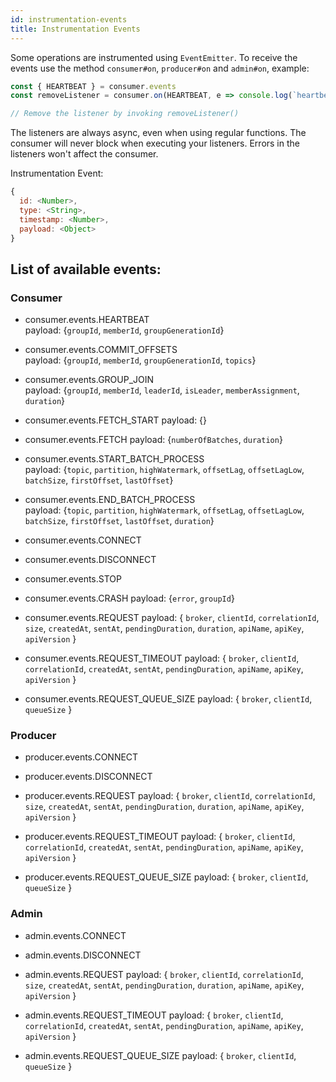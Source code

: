 ```yaml
---
id: instrumentation-events
title: Instrumentation Events
---
```


Some operations are instrumented using `EventEmitter`. To receive the events use the method `consumer#on`, `producer#on` and `admin#on`, example:

```javascript
const { HEARTBEAT } = consumer.events
const removeListener = consumer.on(HEARTBEAT, e => console.log(`heartbeat at ${e.timestamp}`))

// Remove the listener by invoking removeListener()
```

The listeners are always async, even when using regular functions. The consumer will never block when executing your listeners. Errors in the listeners won't affect the consumer.

Instrumentation Event:

```javascript
{
  id: <Number>,
  type: <String>,
  timestamp: <Number>,
  payload: <Object>
}
```

## <a name="list"> List of available events:

### <a name="consumer"></a> Consumer

* consumer.events.HEARTBEAT  
  payload: {`groupId`, `memberId`, `groupGenerationId`}

* consumer.events.COMMIT_OFFSETS  
  payload: {`groupId`, `memberId`, `groupGenerationId`, `topics`}

* consumer.events.GROUP_JOIN  
  payload: {`groupId`, `memberId`, `leaderId`, `isLeader`, `memberAssignment`, `duration`}

* consumer.events.FETCH_START
  payload: {}

* consumer.events.FETCH
  payload: {`numberOfBatches`, `duration`}

* consumer.events.START_BATCH_PROCESS  
  payload: {`topic`, `partition`, `highWatermark`, `offsetLag`, `offsetLagLow`, `batchSize`, `firstOffset`, `lastOffset`}

* consumer.events.END_BATCH_PROCESS  
  payload: {`topic`, `partition`, `highWatermark`, `offsetLag`, `offsetLagLow`, `batchSize`, `firstOffset`, `lastOffset`, `duration`}

* consumer.events.CONNECT

* consumer.events.DISCONNECT

* consumer.events.STOP

* consumer.events.CRASH
  payload: {`error`, `groupId`}

* consumer.events.REQUEST
  payload: {
    `broker`,
    `clientId`,
    `correlationId`,
    `size`,
    `createdAt`,
    `sentAt`,
    `pendingDuration`,
    `duration`,
    `apiName`,
    `apiKey`,
    `apiVersion`
  }

* consumer.events.REQUEST_TIMEOUT
  payload: {
    `broker`,
    `clientId`,
    `correlationId`,
    `createdAt`,
    `sentAt`,
    `pendingDuration`,
    `apiName`,
    `apiKey`,
    `apiVersion`
  }

* consumer.events.REQUEST_QUEUE_SIZE
  payload: {
    `broker`,
    `clientId`,
    `queueSize`
  }

### <a name="producer"></a> Producer

* producer.events.CONNECT

* producer.events.DISCONNECT

* producer.events.REQUEST
  payload: {
    `broker`,
    `clientId`,
    `correlationId`,
    `size`,
    `createdAt`,
    `sentAt`,
    `pendingDuration`,
    `duration`,
    `apiName`,
    `apiKey`,
    `apiVersion`
  }

* producer.events.REQUEST_TIMEOUT
  payload: {
    `broker`,
    `clientId`,
    `correlationId`,
    `createdAt`,
    `sentAt`,
    `pendingDuration`,
    `apiName`,
    `apiKey`,
    `apiVersion`
  }

* producer.events.REQUEST_QUEUE_SIZE
  payload: {
    `broker`,
    `clientId`,
    `queueSize`
  }

### <a name="admin"></a> Admin

* admin.events.CONNECT

* admin.events.DISCONNECT

* admin.events.REQUEST
  payload: {
    `broker`,
    `clientId`,
    `correlationId`,
    `size`,
    `createdAt`,
    `sentAt`,
    `pendingDuration`,
    `duration`,
    `apiName`,
    `apiKey`,
    `apiVersion`
  }

* admin.events.REQUEST_TIMEOUT
  payload: {
    `broker`,
    `clientId`,
    `correlationId`,
    `createdAt`,
    `sentAt`,
    `pendingDuration`,
    `apiName`,
    `apiKey`,
    `apiVersion`
  }

* admin.events.REQUEST_QUEUE_SIZE
  payload: {
    `broker`,
    `clientId`,
    `queueSize`
  }
